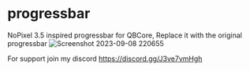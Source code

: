 # progressbar
NoPixel 3.5 inspired progressbar for QBCore, Replace it with the original progressbar
![Screenshot 2023-09-08 220655](https://github.com/rakdolv/progressbar/assets/99221281/31d15d0e-fd27-4568-9032-458d49aa9c42)

For support join my discord https://discord.gg/J3ve7vmHgh
